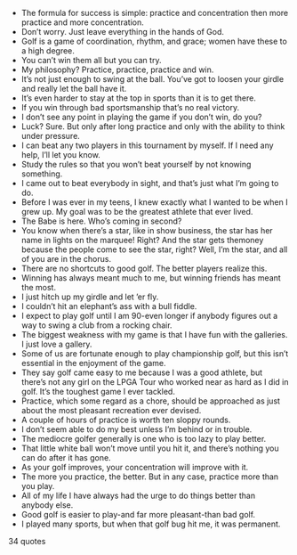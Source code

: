  - The formula for success is simple: practice and concentration then more practice and more concentration.
 - Don’t worry. Just leave everything in the hands of God.
 - Golf is a game of coordination, rhythm, and grace; women have these to a high degree.
 - You can’t win them all but you can try.
 - My philosophy? Practice, practice, practice and win.
 - It’s not just enough to swing at the ball. You’ve got to loosen your girdle and really let the ball have it.
 - It’s even harder to stay at the top in sports than it is to get there.
 - If you win through bad sportsmanship that’s no real victory.
 - I don’t see any point in playing the game if you don’t win, do you?
 - Luck? Sure. But only after long practice and only with the ability to think under pressure.
 - I can beat any two players in this tournament by myself. If I need any help, I’ll let you know.
 - Study the rules so that you won’t beat yourself by not knowing something.
 - I came out to beat everybody in sight, and that’s just what I’m going to do.
 - Before I was ever in my teens, I knew exactly what I wanted to be when I grew up. My goal was to be the greatest athlete that ever lived.
 - The Babe is here. Who’s coming in second?
 - You know when there’s a star, like in show business, the star has her name in lights on the marquee! Right? And the star gets themoney because the people come to see the star, right? Well, I’m the star, and all of you are in the chorus.
 - There are no shortcuts to good golf. The better players realize this.
 - Winning has always meant much to me, but winning friends has meant the most.
 - I just hitch up my girdle and let ’er fly.
 - I couldn’t hit an elephant’s ass with a bull fiddle.
 - I expect to play golf until I am 90-even longer if anybody figures out a way to swing a club from a rocking chair.
 - The biggest weakness with my game is that I have fun with the galleries. I just love a gallery.
 - Some of us are fortunate enough to play championship golf, but this isn’t essential in the enjoyment of the game.
 - They say golf came easy to me because I was a good athlete, but there’s not any girl on the LPGA Tour who worked near as hard as I did in golf. It’s the toughest game I ever tackled.
 - Practice, which some regard as a chore, should be approached as just about the most pleasant recreation ever devised.
 - A couple of hours of practice is worth ten sloppy rounds.
 - I don’t seem able to do my best unless I’m behind or in trouble.
 - The mediocre golfer generally is one who is too lazy to play better.
 - That little white ball won’t move until you hit it, and there’s nothing you can do after it has gone.
 - As your golf improves, your concentration will improve with it.
 - The more you practice, the better. But in any case, practice more than you play.
 - All of my life I have always had the urge to do things better than anybody else.
 - Good golf is easier to play-and far more pleasant-than bad golf.
 - I played many sports, but when that golf bug hit me, it was permanent.

34 quotes